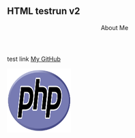 ## HTML testrun v2
<DOCTYPE html>
<html>
  <header>
    <header style="text-align:center">About Me</header>
  </header>
  <body>
    <p>test link <a href="https://github.com/ZayDepths">My GitHub</p>
    <img src="images/languages/php.png", alt="php_logo", width="150", height="150">
  </body>
</html>
